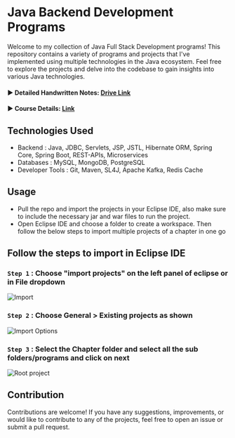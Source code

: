 # Java Backend Development Programs

Welcome to my collection of Java Full Stack Development programs! This repository contains a variety of programs and projects that I've implemented using multiple technologies in the Java ecosystem. 
Feel free to explore the projects and delve into the codebase to gain insights into various Java technologies.

#### ▶️ Detailed Handwritten Notes: <a href="https://drive.google.com/drive/u/3/folders/1g-Lal7BTqHNVgoMwT-YkQvwZS8qAEzLT"> Drive Link </a>
#### ▶️ Course Details: <a href="https://ineuron.ai/course/full-stack-java-developer"> Link </a>

## Technologies Used
- Backend : Java, JDBC, Servlets, JSP, JSTL, Hibernate ORM, Spring Core, Spring Boot, REST-APIs, Microservices
- Databases : MySQL, MongoDB, PostgreSQL
- Developer Tools : Git, Maven, SL4J, Apache Kafka, Redis Cache


## Usage
- Pull the repo and import the projects in your Eclipse IDE, also make sure to include the necessary jar and war files to run the project.
- Open Eclipse IDE and choose a folder to create a workspace. Then follow the below steps to import multiple projects of a chapter in one go

## Follow the steps to import in Eclipse IDE
  
  ### `Step 1` : Choose "import projects" on the left panel of eclipse or in File dropdown
  
  ![Import](https://github.com/vivekanand-vr/iNeuron-codebase/assets/116813193/590f443e-c624-4c4f-ad6f-717e7cb483da)
  
  ### `Step 2` : Choose General > Existing projects as shown
  
  ![Import Options](https://github.com/vivekanand-vr/iNeuron-codebase/assets/116813193/cd771aed-fec3-4162-a030-6100b86870fe)

  ### `Step 3` : Select the Chapter folder and select all the sub folders/programs and click on next
  
  ![Root project](https://github.com/vivekanand-vr/iNeuron-codebase/assets/116813193/a75e9449-3549-43cd-b7f3-13a5c6f5de50)

## Contribution
Contributions are welcome! If you have any suggestions, improvements, or would like to contribute to any of the projects, feel free to open an issue or submit a pull request.

